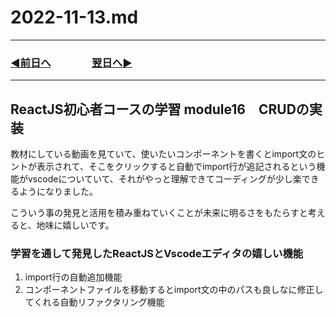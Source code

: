 # 2022-11-13.md

---
### [◀️前日へ](https://github.com/yuasys/chatty-journal/blob/main/2022/11/2022-11-12.md)&emsp;&emsp;&emsp;&emsp;[翌日へ▶️](https://github.com/yuasys/chatty-journal/blob/main/2022/11/2022-11-14.md)
---


## ReactJS初心者コースの学習 module16　CRUDの実装

教材にしている動画を見ていて、使いたいコンポーネントを書くとimport文のヒントが表示されて、そこをクリックすると自動でimport行が追記されるという機能がvscodeについていて、それがやっと理解できてコーディングが少し楽できるようになりました。  

こういう事の発見と活用を積み重ねていくことが未来に明るさをもたらすと考えると、地味に嬉しいです。

### 学習を通して発見したReactJSとVscodeエディタの嬉しい機能

1. import行の自動追加機能
2. コンポーネントファイルを移動するとimport文の中のパスも良しなに修正してくれる自動リファクタリング機能
